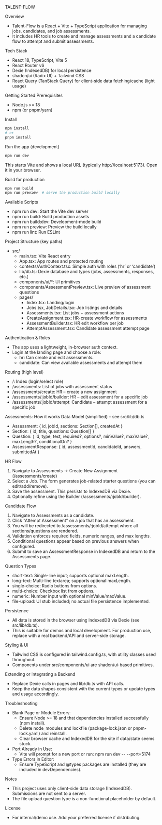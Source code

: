 TALENT-FLOW

Overview
- Talent-Flow is a React + Vite + TypeScript application for managing jobs, candidates, and job assessments.
- It includes HR tools to create and manage assessments and a candidate flow to attempt and submit assessments.

Tech Stack
- React 18, TypeScript, Vite 5
- React Router v6
- Dexie (IndexedDB) for local persistence
- shadcn/ui (Radix UI) + Tailwind CSS
- React Query (TanStack Query) for client-side data fetching/cache (light usage)

Getting Started
Prerequisites
- Node.js >= 18
- npm (or pnpm/yarn)

Install
```bash
npm install
# or
pnpm install
```

Run the app (development)
```bash
npm run dev
```
This starts Vite and shows a local URL (typically http://localhost:5173). Open it in your browser.

Build for production
```bash
npm run build
npm run preview  # serve the production build locally
```

Available Scripts
- npm run dev: Start the Vite dev server
- npm run build: Build production assets
- npm run build:dev: Development-mode build
- npm run preview: Preview the build locally
- npm run lint: Run ESLint

Project Structure (key paths)
- src/
  - main.tsx: Vite React entry
  - App.tsx: App routes and protected routing
  - contexts/AuthContext.tsx: Simple auth with roles (‘hr’ or ‘candidate’)
  - lib/db.ts: Dexie database and types (jobs, assessments, responses, etc.)
  - components/ui/*: UI primitives
  - components/AssessmentPreview.tsx: Live preview of assessment questions
  - pages/
    - Index.tsx: Landing/login
    - Jobs.tsx, JobDetails.tsx: Job listings and details
    - Assessments.tsx: List jobs + assessment actions
    - CreateAssignment.tsx: HR-create workflow for assessments
    - AssessmentBuilder.tsx: HR edit workflow per job
    - AttemptAssessment.tsx: Candidate assessment attempt page

Authentication & Roles
- The app uses a lightweight, in-browser auth context.
- Login at the landing page and choose a role:
  - hr: Can create and edit assessments.
  - candidate: Can view available assessments and attempt them.

Routing (high level)
- /: Index (login/select role)
- /assessments: List of jobs with assessment status
- /assessments/create: HR – create a new assignment
- /assessments/:jobId/builder: HR – edit assessment for a specific job
- /assessments/:jobId/attempt: Candidate – attempt assessment for a specific job

Assessments: How it works
Data Model (simplified) – see src/lib/db.ts
- Assessment: { id, jobId, sections: Section[], createdAt }
- Section: { id, title, questions: Question[] }
- Question: { id, type, text, required?, options?, minValue?, maxValue?, maxLength?, conditionalOn? }
- AssessmentResponse: { id, assessmentId, candidateId, answers, submittedAt }

HR Flow
1) Navigate to Assessments → Create New Assignment (/assessments/create)
2) Select a Job. The form generates job-related starter questions (you can edit/add/remove).
3) Save the assessment. This persists to IndexedDB via Dexie.
4) Optionally refine using the Builder (/assessments/:jobId/builder).

Candidate Flow
1) Navigate to Assessments as a candidate.
2) Click “Attempt Assessment” on a job that has an assessment.
3) You will be redirected to /assessments/:jobId/attempt where all sections/questions are rendered.
4) Validation enforces required fields, numeric ranges, and max lengths.
5) Conditional questions appear based on previous answers when configured.
6) Submit to save an AssessmentResponse in IndexedDB and return to the Assessments page.

Question Types
- short-text: Single-line input; supports optional maxLength.
- long-text: Multi-line textarea; supports optional maxLength.
- single-choice: Radio buttons from options.
- multi-choice: Checkbox list from options.
- numeric: Number input with optional minValue/maxValue.
- file-upload: UI stub included; no actual file persistence implemented.

Persistence
- All data is stored in the browser using IndexedDB via Dexie (see src/lib/db.ts).
- This is suitable for demos and local development. For production use, replace with a real backend/API and server-side storage.

Styling & UI
- Tailwind CSS is configured in tailwind.config.ts, with utility classes used throughout.
- Components under src/components/ui are shadcn/ui-based primitives.

Extending or Integrating a Backend
- Replace Dexie calls in pages and lib/db.ts with API calls.
- Keep the data shapes consistent with the current types or update types and usage accordingly.

Troubleshooting
- Blank Page or Module Errors:
  - Ensure Node >= 18 and that dependencies installed successfully (npm install).
  - Delete node_modules and lockfile (package-lock.json or pnpm-lock.yaml) and reinstall.
  - Clear browser cache and IndexedDB for the site if data/state seems stuck.
- Port Already in Use:
  - Vite will prompt for a new port or run: npm run dev -- --port=5174
- Type Errors in Editor:
  - Ensure TypeScript and @types packages are installed (they are included in devDependencies).

Notes
- This project uses only client-side data storage (IndexedDB). Submissions are not sent to a server.
- The file upload question type is a non-functional placeholder by default.

License
- For internal/demo use. Add your preferred license if distributing.


